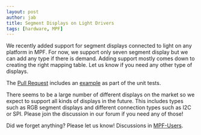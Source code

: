```yaml
---
layout: post
author: jab
title: Segment Displays on Light Drivers
tags: [hardware, MPF]
---
```

We recently added support for segment displays connected to light on any
platform in MPF.
For now, we support only seven segment display but we can add any type if there
is demand.
Adding support mostly comes down to creating the right mapping table.
Let us know if you need any other type of displays.

The [Pull Request](https://github.com/missionpinball/mpf/pull/1305) includes an
[example](https://github.com/missionpinball/mpf/pull/1305/files#diff-85620a5d9c68e38e74c8ac864298f5ca)
as part of the unit tests.

There seems to be a large number of different displays on the market so we
expect to support all kinds of displays in the future.
This includes types such as RGB segment displays and different connection
types such as I2C or SPI.
Please join the discussion in our forum if you need any of those!

Did we forget anything? Please let us know!
Discussions in [MPF-Users](https://groups.google.com/forum/#!forum/mpf-users).
